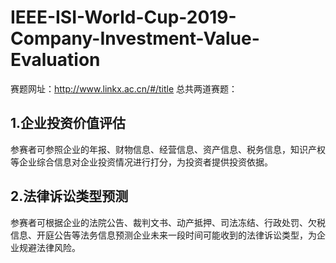 # IEEE-ISI-World-Cup-2019-Company-Investment-Value-Evaluation

赛题网址：http://www.linkx.ac.cn/#/title
总共两道赛题：<br>

1.企业投资价值评估
---
参赛者可参照企业的年报、财物信息、经营信息、资产信息、税务信息，知识产权等企业综合信息对企业投资情况进行打分，为投资者提供投资依据。

2.法律诉讼类型预测
---
参赛者可根据企业的法院公告、裁判文书、动产抵押、司法冻结、行政处罚、欠税信息、开庭公告等法务信息预测企业未来一段时间可能收到的法律诉讼类型，为企业规避法律风险。
